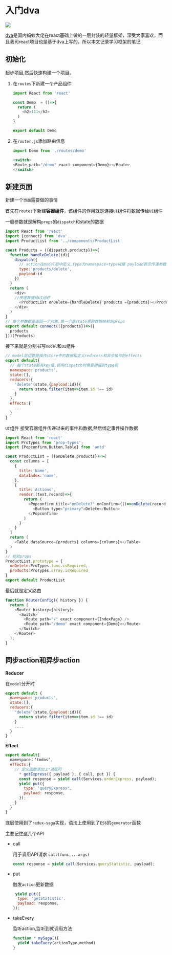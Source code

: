 # 入门dva

![](https://image.yangxiansheng.top/img/20200924103720.png?imglist)

[dva](https://github.com/dvajs/dva)是国内蚂蚁大佬在react基础上做的一层封装的轻量框架，深受大家喜欢，而且我司react项目也是基于dva上写的，所以本文记录学习框架的笔记

## 初始化

起步项目,然后快速构建一个项目。

1. 在`routes`下新建一个产品组件

   ```js
   import React from 'react'
   
   const Demo  = ()=>{
     return (
       <h2>111</h2>
     )
   }
   
   export default Demo
   
   ```

2. 在`router,js`添加路由信息

   ```js
   import Demo from './routes/demo'
   
   <switch>
   <Route path="/demo" exact component={Demo}></Route>  
   </switch>
   ```



## 新建页面

新建一个`页面`需要做的事情

首先在`routes`下新建**容器组件**，该组件的作用就是连接`UI`组件将数据传给`UI`组件

一般参数就是解构`props`的`dispatch`和state的数据

```js
import React from 'react'
import {connect} from 'dva'
import ProductList from '../components/ProductList'

const Products = ({dispatch,products})=>{
  function handleDelete(id){
    dispatch({
      // action在model层中定义,type为namespace+type拼接 payload表示传递参数
      type:'products/delete',
      payload:id
    })
  }
  return (
    <div>
    //传递数据给UI组件
      <ProductList onDelete={handleDelete} products ={products}></ProductList>
    </div>
  )
}
// 每个参数都是返回一个对象,第一个是state里的数据映射到props
export default connect(({products})=>({
  products
}))(Products)
```



接下来就是分别书写`model`和`UI`组件

```js
// model层组要是操作store中的数据和定义reducers和异步操作的effects
export default{
  // 每个state都有key值,调用dispatch时需要拼接到type前
  namespace:'products',
  state:[],
  reducers:{
    'delete'(state,{payload:id}){
      return state.filter(item=>item.id !== id)
    }
  },
  effects:{
    ...
  }
}

```

`UI`组件 接受容器组件传递过来的事件和数据,然后绑定事件操作数据

```js
import React from 'react'
import ProTypes from 'prop-types';
import {Popconfirm,Button,Table} from 'antd'

const ProductList = ({onDelete,products})=>{
  const columns = [
    {
      title:'Name',
      dataIndex:'name',
    },
    {
      title:'Actions',
      render:(text,record)=>{
        return (
          <Popconfirm title="onDelete?" onConfirm={()=>onDelete(record.id)}>
            <Button type="primary">Delete</Button>
          </Popconfirm>
        )
      }
    }
  ]
  return (
    <Table dataSource={products} columns={columns}></Table>
  )
}
// 校验props
ProductList.prototype = {
  onDelete:ProTypes.func.isRequired,
  products:ProTypes.array.isRequired
}
export default ProductList

```

最后就是定义路由

```js
function RouterConfig({ history }) {
  return (
    <Router history={history}>
      <Switch>
        <Route path="/" exact component={IndexPage} />
        <Route path="/demo" exact component={Demo}></Route>
      </Switch>
    </Router>
  );
}
```

## 同步action和异步action

**Reducer**

在`model`分开时

```js
export default {
  namespace:'products',
  state:[],
  reducers:{
    'delete'(state,{payload:id}){
      return state.filter(item=>item.id !== id)
    }
    ....
  }
}
```

**Effect**

```js
export default{
  namespace：‘todos’,
  effects:{
    // 定义函数添加上*通配符
      * getExpress({ payload }, { call, put }) {
      const response = yield call(Services.orderExpress, payload);
      yield put({
        type: 'queryExpress',
        payload: response,
      });
    }
  }
}
```

底层使用到了`redux-saga`实现，语法上使用到了`ES6`的`generator`函数

主要记住这几个API

- call

  用于调用API请求 `call(func,...args)`

  ```js
  const response = yield call(Services.queryStatistic, payload);
  ```

- put

  触发`action`更新数据

  ```js
   yield put({
    type: 'getStatistic',
    payload: response,
  });
  ```

- takeEvery

  监听action,监听到就调用方法

  ```js
  function * mySaga(){
    yield takeEvery(actionType,method)
  }
  ```


